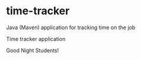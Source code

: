 # time-tracker
Java (Maven) application for tracking time on the job

Time tracker application

Good Night Students!
